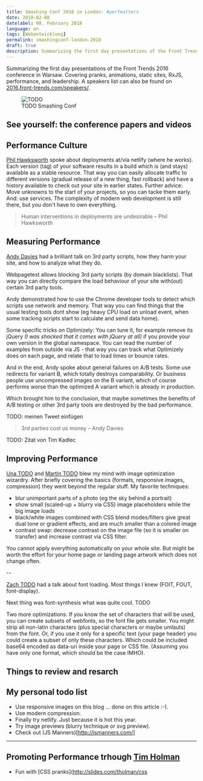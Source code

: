```yaml
---
title: Smashing Conf 2018 in London: #perfmatters
date: 2018-02-08
datelabel: 08. February 2018
language: en
tags: [Webentwicklung]
permalink: smashingconf-london-2018
draft: true
description: Summarizing the first day presentations of the Front Trends 2016 conference in Warsaw. Covering pranks, animations, static sites, RxJS, performance, and leadership.
---
```


Summarizing the first day presentations of the Front Trends 2016 conference in Warsaw. Covering pranks, animations, static sites, RxJS, performance, and leadership. A speakers list can also be found on [2016.front-trends.com/speakers/](https://2016.front-trends.com/speakers/).

<figure>
	<picture>
		<img
			sizes="(max-width: 1200px) 100vw, 1200px"
			srcset="
			/images/2018/02/smashingconf-london/cover_w_400.jpg 400w,
			/images/2018/02/smashingconf-london/cover_w_850.jpg 850w,
			/images/2018/02/smashingconf-london/cover_w_1170.jpg 1170w,
			/images/2018/02/smashingconf-london/cover_w_1458.jpg 1458w"
			src="/images/2018/02/smashingconf-london/cover_w_1458.jpg"
			alt="TODO">
	</picture>
	<figcaption>TODO Smashing Conf</figcaption>
</figure>


## See yourself: the conference papers and videos



## Performance Culture

[Phil Hawksworth](https://twitter.com/TODO) spoke about deployments at/via netlify (where he works). Each version (tag) of your software results in a build which is (and stays) available as a stable resource. That way you can easily allocate traffic to different versions (gradual release of a new thing, fast rollback) and have a history available to check out your site in earlier states. Further advice: Move unknowns to the start of your projects, so you can tacke them early. And: use services. The complexity of modern web development is still there, but you don't have to own everything.

> Human interventions in deployments are undesirable
> – Phil Hawksworth


## Measuring Performance

[Andy Davies](https://twitter.com/TODO) had a brilliant talk on 3rd party scripts, how they harm your site, and how to analyze what they do.

Webpagetest allows blocking 3rd party scripts (by domain blacklists). That way you can directly compare the load behaviour of your site with(out) certain 3rd party tools.

Andy demonstrated how to use the Chrome developer tools to detect which scripts use network and memory. That way you can find things that the usual testing tools dont show (eg heavy CPU load on unload event, when some tracking scripts start to calculate and send data home).

Some specific tricks on Optimizely: You can tune it, for example remove its jQuery _(I was shocked that it comes with jQuery at all)_ if you provide your own version in the global namespace. You can read the number of examples from outside via JS - that way you can track what Optimizely does on each page, and relate that to load times or bounce rates.

And in the end, Andy spoke about general failures on A/B tests. Some use redirects for variant B, which totally destroys comparability. Or business people use uncompressed images on the B variant, which of course performs worse than the optimized A variant which is already in production.

Which brought him to the conclusion, that maybe sometimes the benefits of A/B testing or other 3rd party tools are destroyed by the bad performance.

TODO: meinen Tweet einfügen

> 3rd parties cost us money
> – Andy Davies

TODO: Zitat von Tim Kadlec

## Improving Performance


[Una TODO](https://twitter.com/TODO) and [Martin TODO](https://twitter.com/TODO) blew my mind with image optimization wizardry. After briefly covering the basics (formats, responsive images, compression) they went beyond the regular stuff. My favorite techniques:

- blur unimportant parts of a photo (eg the sky behind a portrait)
- show small (scaled-up + blurry via CSS) image placeholders while the big image loads
- black/white images combined with CSS blend modes/filters give great dual tone or gradient effects, and are much smaller than a colored image
- contrast swap: decrease contrast on the image file (so it is smaller on transfer) and increase contrast via CSS filter.

You cannot apply everything automatically on your whole site. But might be worth the effort for your home page or landing page artwork which does not change often.

--

[Zach TODO](https://twitter.com/TODO) had a talk about font loading. Most things I knew (FOIT, FOUT, font-display).

Next thing was font-synthesis what was quite cool. TODO

Two more optimizations: If you know the set of characters that will be used, you can create subsets of webfonts, so the font file gets smaller. You might strip all non-latin characters (plus special characters or maybe umlauts) from the font. Or, if you use it only for a specific text (your page header) you could create a subset of only these characters. Which could be included base64 encoded as data-uri inside your page or CSS file. (Assuming you have only one format, which should be the case IMHO).



## Things to review and resarch


## My personal todo list

- Use responsive images on this blog ... done on this article :-).
- Use modern compression.
- Finally try netlify. Just because it is hot this year.
- Try image previews (blurry technique or svg preview).
- Check out (JS Manners)[http://jsmanners.com/]

----

## Promoting Performance trhough [Tim Holman](https://twitter.com/twholman)

* Fun with [CSS pranks](http://slides.com/tholman/css

